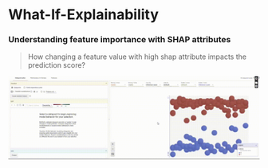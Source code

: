 # What-If-Explainability

### Understanding feature importance with SHAP attributes
> How changing a feature value with high shap attribute impacts the prediction score?

![Feature augmentation with SHAP](./assets/feature_shap.gif)